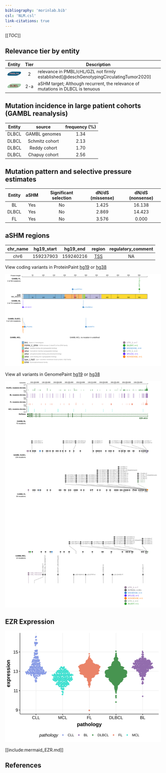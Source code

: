 ```yaml
---
bibliography: 'morinlab.bib'
csl: 'NLM.csl'
link-citations: true
---
```

[[_TOC_]]



## Relevance tier by entity

|Entity|Tier|Description                              |
|:------:|:----:|-----------------------------------------|
|![PMBL](images/icons/PMBL_tier2.png)|2|relevance in PMBL/cHL/GZL not firmly established[@deschGenotypingCirculatingTumor2020]|
|![DLBCL](images/icons/DLBCL_tier2.png) |2-a | aSHM target; Although recurrent, the relevance of mutations in DLBCL is tenuous |

## Mutation incidence in large patient cohorts (GAMBL reanalysis)

|Entity|source        |frequency (%)|
|:------:|:--------------:|:-------------:|
|DLBCL |GAMBL genomes |1.34         |
|DLBCL |Schmitz cohort|2.13         |
|DLBCL |Reddy cohort  |1.70         |
|DLBCL |Chapuy cohort |2.56         |

## Mutation pattern and selective pressure estimates

|Entity|aSHM|Significant selection|dN/dS (missense)|dN/dS (nonsense)|
|:------:|:----:|:---------------------:|:----------------:|:----------------:|
|BL    |Yes |No                   |1.425           |16.138          |
|DLBCL |Yes |No                   |2.869           |14.423          |
|FL    |Yes |No                   |3.576           | 0.000          |

## aSHM regions

|chr_name|hg19_start|hg19_end |region                                                                                     |regulatory_comment|
|:--------:|:----------:|:---------:|:-------------------------------------------------------------------------------------------:|:------------------:|
|chr6    |159237903 |159240216|[TSS](https://genome.ucsc.edu/s/rdmorin/GAMBL%20hg19?position=chr6%3A159237903%2D159240216)|NA                |


View coding variants in ProteinPaint [hg19](https://morinlab.github.io/LLMPP/GAMBL/EZR_protein.html)  or [hg38](https://morinlab.github.io/LLMPP/GAMBL/EZR_protein_hg38.html)

![](images/proteinpaint/EZR_NM_003379.svg)

View all variants in GenomePaint [hg19](https://morinlab.github.io/LLMPP/GAMBL/EZR.html)  or [hg38](https://morinlab.github.io/LLMPP/GAMBL/EZR_hg38.html)

![](images/proteinpaint/EZR.svg)

## EZR Expression
![](images/gene_expression/EZR_by_pathology.svg)
<!-- ORIGIN: deschGenotypingCirculatingTumor2020 -->
<!-- PMBL: deschGenotypingCirculatingTumor2020 -->

[[include:mermaid_EZR.md]]

## References
